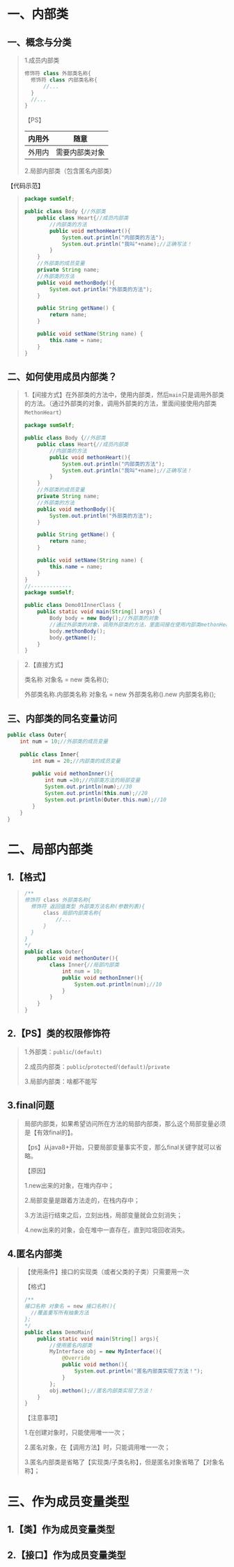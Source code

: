 # 一、内部类

## 一、概念与分类

> 1.成员内部类
>
> ```java
> 修饰符 class 外部类名称{
> 	修饰符 class 内部类名称{
> 		//...
> 	}
> 	//...
> }
> ```
>
> 【PS】
>
> | 内用外 | 随意           |
> | ------ | -------------- |
> | 外用内 | 需要内部类对象 |
>
> 2.局部内部类（包含匿名内部类）
>
> 

【代码示范】

> ```java
> package sumSelf;
> 
> public class Body {//外部类
>     public class Heart{//成员内部类
>         //内部类的方法
>         public void methonHeart(){
>             System.out.println("内部类的方法");
>             System.out.println("我叫"+name);//正确写法！
>         }
>     }
>     //外部类的成员变量
>     private String name;
>     //外部类的方法
>     public void methonBody(){
>         System.out.println("外部类的方法");
>     }
> 
>     public String getName() {
>         return name;
>     }
> 
>     public void setName(String name) {
>         this.name = name;
>     }
> }
> ```

## 二、如何使用成员内部类？

> 1.【间接方式】在外部类的方法中，使用内部类，然后`main`只是调用外部类的方法。（通过外部类的对象，调用外部类的方法，里面间接使用内部类`MethonHeart`）
>
> ```java
> package sumSelf;
> 
> public class Body {//外部类
>     public class Heart{//成员内部类
>         //内部类的方法
>         public void methonHeart(){
>             System.out.println("内部类的方法");
>             System.out.println("我叫"+name);//正确写法！
>         }
>     }
>     //外部类的成员变量
>     private String name;
>     //外部类的方法
>     public void methonBody(){
>         System.out.println("外部类的方法");
>     }
> 
>     public String getName() {
>         return name;
>     }
> 
>     public void setName(String name) {
>         this.name = name;
>     }
> }
> //-------------
> package sumSelf;
> 
> public class Demo01InnerClass {
>     public static void main(String[] args) {
>         Body body = new Body();//外部类的对象
>         //通过外部类的对象，调用外部类的方法，里面间接在使用内部类methonHeart
>         body.methonBody();
>         body.getName();
>     }
> }
> 
> ```

> 2.【直接方式】
>
> 类名称 对象名 = new 类名称();
>
> 外部类名称.内部类名称 对象名 = new 外部类名称().new 内部类名称();

## 三、内部类的同名变量访问

```java
public class Outer{
	int num = 10;//外部类的成员变量
	
	public class Inner{
		int num = 20;//内部类的成员变量
		
		public void methonInner(){
			int num =30;//内部类方法的局部变量
			System.out.println(num);//30
			System.out.println(this.num);//20
			System.out.println(Outer.this.num);//10
		}
	}
}
```

# 二、局部内部类

## 1.【格式】

> ```java
> /**
> 修饰符 class 外部类名称{
> 	修饰符 返回值类型 外部类方法名称(参数列表){
> 		class 局部内部类名称{
> 			//...
> 		}
> 	}
> }
> */
> public class Outer{
>     public void methonOuter(){
>         class Inner{//局部内部类
>             int num = 10;
>             public void methonInner(){
>                 System.out.println(num);//10
>             }
>         }
>     }
> }
> ```

## 2.【PS】类的权限修饰符

> 1.外部类：`public`/`(default)`
>
> 2.成员内部类：`public`/`protected`/`(default)`/`private`
>
> 3.局部内部类：啥都不能写

## 3.final问题

> 局部内部类，如果希望访问所在方法的局部内部类，那么这个局部变量必须是【有效final的】。
>
> 【ps】从java8+开始，只要局部变量事实不变，那么final关键字就可以省略。
>
> 【原因】
>
> 1.new出来的对象，在堆内存中；
>
> 2.局部变量是跟着方法走的，在栈内存中；
>
> 3.方法运行结束之后，立刻出栈，局部变量就会立刻消失；
>
> 4.new出来的对象，会在堆中一直存在，直到垃圾回收消失。

## 4.匿名内部类

> 【使用条件】接口的实现类（或者父类的子类）只需要用一次
>
> 【格式】
>
> ```java
> /**
> 接口名称 对象名 = new 接口名称(){
> 	//覆盖重写所有抽象方法
> };
> */
> public class DemoMain{
>     public static void main(String[] args){
>         //使用匿名内部类
>         MyInterface obj = new MyInterface(){
>             @Override
>             public void methon(){
>                 System.out.println("匿名内部类实现了方法！");
>             }
>         };
>         obj.methon();//匿名内部类实现了方法！
>     }
> }
> ```
>
> 【注意事项】
>
> 1.在创建对象时，只能使用唯一一次；
>
> 2.匿名对象，在【调用方法】时，只能调用唯一一次； 
>
> 3.匿名内部类是省略了【实现类/子类名称】，但是匿名对象省略了【对象名称】；

# 三、作为成员变量类型

## 1.【类】作为成员变量类型



## 2.【接口】作为成员变量类型

 
